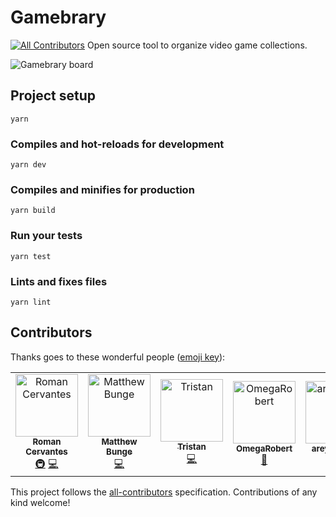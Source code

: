 # Gamebrary
[![All Contributors](https://img.shields.io/badge/all_contributors-6-orange.svg?style=flat-square)](#contributors)
Open source tool to organize video game collections.

![Gamebrary board](https://user-images.githubusercontent.com/645310/57200356-d0e80480-6f3f-11e9-92e2-5c80ec186bda.png)

## Project setup
```
yarn
```

### Compiles and hot-reloads for development
```
yarn dev
```

### Compiles and minifies for production
```
yarn build
```

### Run your tests
```
yarn test
```

### Lints and fixes files
```
yarn lint
```

## Contributors

Thanks goes to these wonderful people ([emoji key](https://allcontributors.org/docs/en/emoji-key)):

<!-- ALL-CONTRIBUTORS-LIST:START - Do not remove or modify this section -->
<!-- prettier-ignore -->
<table><tr><td align="center"><a href="https://dev.to/romancm"><img src="https://avatars0.githubusercontent.com/u/645310?v=4" width="100px;" alt="Roman Cervantes"/><br /><sub><b>Roman Cervantes</b></sub></a><br /><a href="#infra-romancm" title="Infrastructure (Hosting, Build-Tools, etc)">🚇</a> <a href="https://github.com/romancm/gamebrary/commits?author=romancm" title="Code">💻</a></td><td align="center"><a href="https://github.com/mattb555"><img src="https://avatars1.githubusercontent.com/u/10692492?v=4" width="100px;" alt="Matthew Bunge"/><br /><sub><b>Matthew Bunge</b></sub></a><br /><a href="https://github.com/romancm/gamebrary/commits?author=mattb555" title="Code">💻</a></td><td align="center"><a href="https://github.com/3stan"><img src="https://avatars0.githubusercontent.com/u/3209018?v=4" width="100px;" alt="Tristan"/><br /><sub><b>Tristan</b></sub></a><br /><a href="https://github.com/romancm/gamebrary/commits?author=3stan" title="Code">💻</a></td><td align="center"><a href="https://github.com/OmegaRobert"><img src="https://avatars0.githubusercontent.com/u/50242286?v=4" width="100px;" alt="OmegaRobert"/><br /><sub><b>OmegaRobert</b></sub></a><br /><a href="https://github.com/romancm/gamebrary/issues?q=author%3AOmegaRobert" title="Bug reports">🐛</a></td><td align="center"><a href="https://github.com/areyouokani"><img src="https://avatars0.githubusercontent.com/u/29702693?v=4" width="100px;" alt="areyouokani"/><br /><sub><b>areyouokani</b></sub></a><br /><a href="#question-areyouokani" title="Answering Questions">💬</a> <a href="https://github.com/romancm/gamebrary/issues?q=author%3Aareyouokani" title="Bug reports">🐛</a></td><td align="center"><a href="https://www.jacobweisz.com"><img src="https://avatars0.githubusercontent.com/u/4399499?v=4" width="100px;" alt="Jacob Weisz"/><br /><sub><b>Jacob Weisz</b></sub></a><br /><a href="#ideas-ocdtrekkie" title="Ideas, Planning, & Feedback">🤔</a></td></tr></table>

<!-- ALL-CONTRIBUTORS-LIST:END -->

This project follows the [all-contributors](https://github.com/all-contributors/all-contributors) specification. Contributions of any kind welcome!